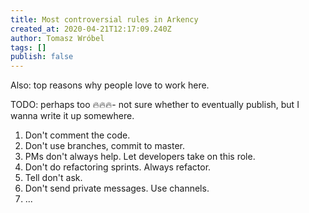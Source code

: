 ```yaml
---
title: Most controversial rules in Arkency
created_at: 2020-04-21T12:17:09.240Z
author: Tomasz Wróbel
tags: []
publish: false
---
```


Also: top reasons why people love to work here.

TODO: perhaps too 🔥🔥🔥- not sure whether to eventually publish, but I wanna write it up somewhere.

1. Don't comment the code.
2. Don't use branches, commit to master.
3. PMs don't always help. Let developers take on this role.
4. Don't do refactoring sprints. Always refactor.
5. Tell don't ask.
6. Don't send private messages. Use channels.
7. ...
